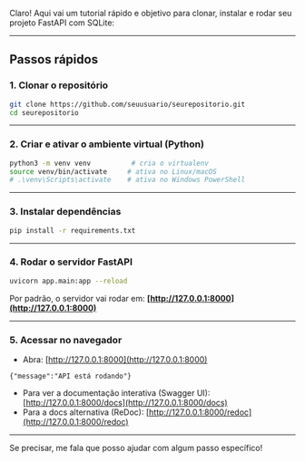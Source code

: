 Claro! Aqui vai um tutorial rápido e objetivo para clonar, instalar e rodar seu projeto FastAPI com SQLite:

---

## Passos rápidos

### 1. Clonar o repositório

```bash
git clone https://github.com/seuusuario/seurepositorio.git
cd seurepositorio
```

---

### 2. Criar e ativar o ambiente virtual (Python)

```bash
python3 -m venv venv          # cria o virtualenv
source venv/bin/activate     # ativa no Linux/macOS
# .\venv\Scripts\activate    # ativa no Windows PowerShell
```

---

### 3. Instalar dependências

```bash
pip install -r requirements.txt
```

---

### 4. Rodar o servidor FastAPI

```bash
uvicorn app.main:app --reload
```

Por padrão, o servidor vai rodar em:
**[http://127.0.0.1:8000](http://127.0.0.1:8000)**

---

### 5. Acessar no navegador

- Abra: [http://127.0.0.1:8000](http://127.0.0.1:8000)

```text
{"message":"API está rodando"}
```

- Para ver a documentação interativa (Swagger UI):
  [http://127.0.0.1:8000/docs](http://127.0.0.1:8000/docs)
- Para a docs alternativa (ReDoc):
  [http://127.0.0.1:8000/redoc](http://127.0.0.1:8000/redoc)

---

Se precisar, me fala que posso ajudar com algum passo específico!
